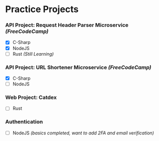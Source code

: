 # Practice Projects

### API Project: Request Header Parser Microservice *(FreeCodeCamp)*
- [x] C-Sharp
- [x] NodeJS
- [ ] Rust _(Still Learning)_

### API Project: URL Shortener Microservice *(FreeCodeCamp)*
- [x] C-Sharp
- [ ] NodeJS

### Web Project: Catdex 
- [ ] Rust

### Authentication
- [ ] NodeJS _(basics completed, want to add 2FA and email verification)_
